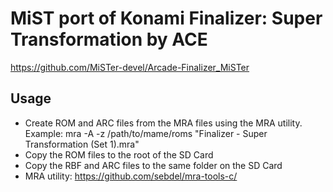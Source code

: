 # MiST port of Konami Finalizer: Super Transformation by ACE

https://github.com/MiSTer-devel/Arcade-Finalizer_MiSTer

## Usage

- Create ROM and ARC files from the MRA files using the MRA utility.
  Example: mra -A -z /path/to/mame/roms "Finalizer - Super Transformation (Set 1).mra"
- Copy the ROM files to the root of the SD Card
- Copy the RBF and ARC files to the same folder on the SD Card
- MRA utility: https://github.com/sebdel/mra-tools-c/
